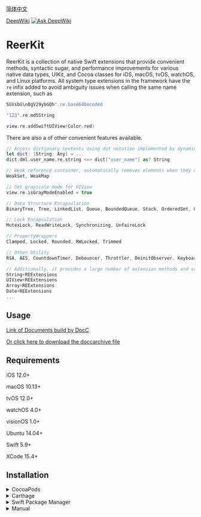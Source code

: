 [简体中文](README_CN.md)

[DeepWiki](https://deepwiki.com/reers/ReerKit)
[![Ask DeepWiki](https://deepwiki.com/badge.svg)](https://deepwiki.com/reers/ReerKit)

# ReerKit
ReerKit is a collection of native Swift extensions that provide convenient methods, syntactic sugar, and performance improvements for various native data types, UIKit, and Cocoa classes for iOS, macOS, tvOS, watchOS, and Linux platforms.
All system type extensions in the framework have the `re` infix added to avoid ambiguity issues when calling the same name extension, such as 
```swift
SGVsbG\n8gV29ybGQh".re.base64Decoded

"123".re.md5String

view.re.addSwiftUIView(Color.red)
```

There are also a of other convenient features available.
```swift
// Access dictionary contents using dot notation implemented by dynamic member lookup
let dict: [String: Any] = ...
dict.dml.user_name.re.string <=> dict["user_name"] as? String

// Weak reference container, automatically removes elements when they are destroyed.
WeakSet, WeakMap

// Set grayscale mode for UIView
view.re.isGrayModeEnabled = true

// Data Structure Encapsulation
BinaryTree, Tree, LinkedList, Queue, BoundedQueue, Stack, OrderedSet, OrderDictionary

// Lock Encapsulation
MutexLock, ReadWriteLock, Synchronizing, UnfaireLock

// PropertyWrappers
Clamped, Locked, Rounded, RWLocked, Trimmed

// Other Utility
RSA, AES, CountdownTimer, Debouncer, Throttler, DeinitObserver, KeyboardManager, Keychain, Reachability, NanoID, MulticastDelegate

// Additionally, it provides a large number of extension methods and vars for frameworks such as the standard library, UIKit, and Foundation.
String+REExtensions
UIView+REExtensions
Array+REExtensions
Date+REExtensions
...
```

## Usage
[Link of Documents build by DocC](https://swiftpackageindex.com/reers/ReerKit/1.1.5/documentation/reerkit)

[Or click here to download the doccarchive file](https://gitee.com/phoenix19/cdn/raw/master/ReerKit.doccarchive.zip)

## Requirements
iOS 12.0+

macOS 10.13+

tvOS 12.0+

watchOS 4.0+

visionOS 1.0+

Ubuntu 14.04+

Swift 5.9+

XCode 15.4+

## Installation

<details>
<summary>CocoaPods</summary>
</br>
<p>To integrate ReerKit into your Xcode project using <a href="http://cocoapods.org">CocoaPods</a>, specify it in your `Podfile`:</p>
<h4>- Integrate all extensions (recommended):</h4>
<pre><code class="ruby language-ruby">pod 'ReerKit'</code></pre>
</code></pre>
</details>

<details>
<summary>Carthage</summary>
</br>
<p>To integrate ReerKit into your Xcode project using <a href="https://github.com/Carthage/Carthage">Carthage</a>, specify it in your `Cartfile`:</p>
<pre><code class="ogdl language-ogdl">github "ReerKit/ReerKit" ~> 1.1.5
</code></pre>
</details>

<details>
<summary>Swift Package Manager</summary>
</br>
<p>You can use <a href="https://swift.org/package-manager">Swift Package Manager</a> to install ReerKit by adding the proper description in your `Package.swift` file:</p>
<pre><code class="swift language-swift">import PackageDescription
let package = Package(
    name: "YOUR_PROJECT_NAME",
    targets: [],
    dependencies: [
        .package(url: "https://github.com/reers/ReerKit.git", from: "1.1.5")
    ]
)
</code></pre>
<p>Next, add `ReerKit` to your targets dependencies as shown below:</p>
<pre><code class="swift language-swift">.target(
    name: "YOUR_TARGET_NAME",
    dependencies: [
        "ReerKit",
    ]
),</code></pre>
<p>Then run `swift package update`.</p>
<p>Please note that <a href="https://swift.org/package-manager">Swift Package Manager</a> does not support building for iOS/tvOS/macOS/watchOS applications.</p>
</details>

<details>
<summary>Manual</summary>
</br>
<p>Add the <a href="https://github.com/reers/ReerKit/tree/main/Sources">ReerKit</a> folder to your Xcode project to use all extensions or specific extensions.</p>
</details>
